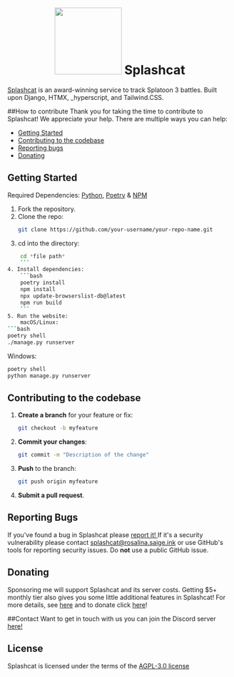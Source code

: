 <h1 align='center'>
<img src="http://127.0.0.1:8000/static/images/judd-pride.png?height=128" width="150">
Splashcat
</h1>

[Splashcat](http://splashcat.ink "Splashcat") is an award-winning service to track Splatoon 3 battles. Built upon Django, HTMX, _hyperscript, and Tailwind.CSS.

##How to contribute
Thank you for taking the time to contribute to Splashcat! We appreciate your help. There are multiple ways you can help:
- [Getting Started](#getting-started)
- [Contributing to the codebase](#contributing)
- [Reporting bugs](#reporting-bugs)
- [Donating](https://github.com/sponsors/catgirlinspace)

## Getting Started
Required Dependencies: [Python](https://www.python.org/downloads/ "Python"), [Poetry](http://python-poetry.org/docs "Poetry") & [NPM](https://docs.npmjs.com/downloading-and-installing-node-js-and-npm "NPM")
1. Fork the repository.
2. Clone the repo:
    ```bash
    git clone https://github.com/your-username/your-repo-name.git
    ```
3.  cd into the directory:
```bash
    cd *file path*
    ```
4. Install dependencies:
    ```bash
	poetry install
	npm install
	npx update-browserslist-db@latest
	npm run build
    ```
5. Run the website:
	macOS/Linux:
```bash
poetry shell
./manage.py runserver
```
Windows:
```bash
poetry shell
python manage.py runserver
```

## Contributing to the codebase
1. **Create a branch** for your feature or fix:
    ```bash
    git checkout -b myfeature
    ```
2. **Commit your changes**:
    ```bash
    git commit -m "Description of the change"
    ```
3. **Push** to the branch:
    ```bash
    git push origin myfeature
    ```
4. **Submit a pull request**.

## Reporting Bugs
If you've found a bug in Splashcat please [report it! ](https://github.com/splashcat-ink/splashcat/issues/new "report it! ")
If it's a security vulnerability please contact splashcat@rosalina.saige.ink or use GitHub's tools for reporting security issues. Do **not** use a public GitHub issue.

## Donating
Sponsoring me will support Splashcat and its server costs. Getting $5+ monthly tier also gives you some little additional features in Splashcat! For more details, see [here](https://splashcat.ink/sponsor/ "here") and to donate click [here](https://github.com/sponsors/catgirlinspace "here")!

##Contact
Want to get in touch with us you can join the Discord server [here!](https://discord.gg/JPFwvbSWMS "here!") 

## License
Splashcat is licensed under the terms of the [AGPL-3.0 license ](https://github.com/splashcat-ink/splashcat/blob/main/LICENSE "AGPL-3.0 license ")

